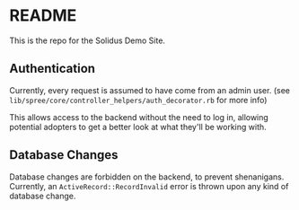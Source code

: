# README

This is the repo for the Solidus Demo Site.

## Authentication

Currently, every request is assumed to have come from an admin user. (see `lib/spree/core/controller_helpers/auth_decorator.rb` for more info)

This allows access to the backend without the need to log in, allowing potential adopters to get a better look at what they'll be working with.

## Database Changes

Database changes are forbidden on the backend, to prevent shenanigans. Currently, an `ActiveRecord::RecordInvalid` error is thrown upon any kind of database change.

